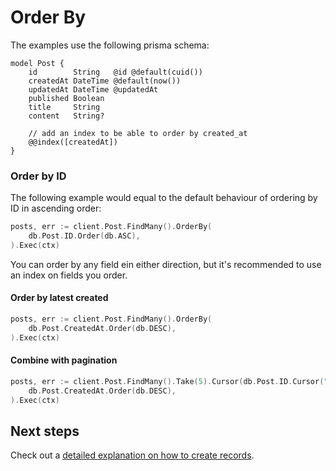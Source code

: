 # Order By

The examples use the following prisma schema:

```prisma
model Post {
    id        String   @id @default(cuid())
    createdAt DateTime @default(now())
    updatedAt DateTime @updatedAt
    published Boolean
    title     String
    content   String?

    // add an index to be able to order by created_at
    @@index([createdAt])
}
```

### Order by ID

The following example would equal to the default behaviour of ordering by ID in ascending order:

```go
posts, err := client.Post.FindMany().OrderBy(
    db.Post.ID.Order(db.ASC),
).Exec(ctx)
```

You can order by any field ein either direction, but it's recommended to use an index on fields you order.

#### Order by latest created

```go
posts, err := client.Post.FindMany().OrderBy(
    db.Post.CreatedAt.Order(db.DESC),
).Exec(ctx)
```

#### Combine with pagination

```go
posts, err := client.Post.FindMany().Take(5).Cursor(db.Post.ID.Cursor("abc")).OrderBy(
    db.Post.CreatedAt.Order(db.DESC),
).Exec(ctx)
```

## Next steps

Check out a [detailed explanation on how to create records](07-create.md).
